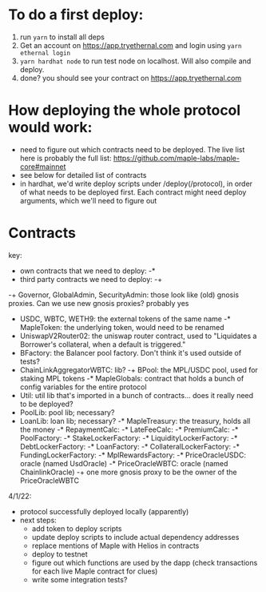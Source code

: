 # To do a first deploy:
1. run `yarn` to install all deps
2. Get an account on https://app.tryethernal.com and login using `yarn ethernal login`
3. `yarn hardhat node` to run test node on localhost. Will also compile and deploy.
4. done? you should see your contract on https://app.tryethernal.com

# How deploying the whole protocol would work:
- need to figure out which contracts need to be deployed. The live list here is probably the full list: https://github.com/maple-labs/maple-core#mainnet
- see below for detailed list of contracts
- in hardhat, we'd write deploy scripts under /deploy(/protocol), in order of what needs to be deployed first. Each contract might need deploy arguments, which we'll need to figure out


# Contracts
key:
- own contracts that we need to deploy: -*
- third party contracts we need to deploy: -+

-+ Governor, GlobalAdmin, SecurityAdmin: those look like (old) gnosis proxies. Can we use new gnosis proxies? probably yes
- USDC, WBTC, WETH9: the external tokens of the same name
-* MapleToken: the underlying token, would need to be renamed
- UniswapV2Router02: the uniswap router contract, used to "Liquidates a Borrower's collateral, when a default is triggered."
- BFactory: the Balancer pool factory. Don't think it's used outside of tests?
- ChainLinkAggregatorWBTC: lib?
-+ BPool: the MPL/USDC pool, used for staking MPL tokens
-* MapleGlobals: contract that holds a bunch of config variables for the entire protocol
- Util: util lib that's imported in a bunch of contracts... does it really need to be deployed?
- PoolLib: pool lib; necessary?
- LoanLib: loan lib; necessary?
-* MapleTreasury: the treasury, holds all the money
-* RepaymentCalc:
-* LateFeeCalc:
-* PremiumCalc:
-* PoolFactory:
-* StakeLockerFactory:
-* LiquidityLockerFactory:
-* DebtLockerFactory:
-* LoanFactory:
-* CollateralLockerFactory:
-* FundingLockerFactory:
-* MplRewardsFactory:
-* PriceOracleUSDC: oracle (named UsdOracle)
-* PriceOracleWBTC: oracle (named ChainlinkOracle)
-+ one more gnosis proxy to be the owner of the PriceOracleWBTC

4/1/22:
- protocol successfully deployed locally (apparently)
- next steps:
  * add token to deploy scripts
  * update deploy scripts to include actual dependency addresses
  * replace mentions of Maple with Helios in contracts
  * deploy to testnet
  * figure out which functions are used by the dapp (check transactions for each live Maple contract for clues)
  * write some integration tests?
